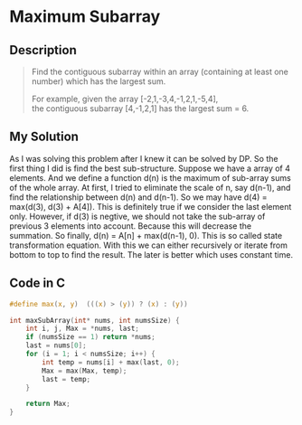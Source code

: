 # Maximum Subarray #
## Description ##
> Find the contiguous subarray within an array (containing at least one number) which has the largest sum.<br/>
> 
> For example, given the array [-2,1,-3,4,-1,2,1,-5,4],<br/>
> the contiguous subarray [4,-1,2,1] has the largest sum = 6.

## My Solution ##
As I was solving this problem after I knew it can be solved by DP. So the first thing I did is find the best sub-structure. Suppose we have a array of 4 elements. And we define a function d(n) is the maximum of sub-array sums of the whole array. At first, I tried to eliminate the scale of n, say d(n-1), and find the relationship between d(n) and d(n-1). So we may have d(4) = max(d(3), d(3) + A[4]). This is definitely true if we consider the last element only. However, if d(3) is negtive, we should not take the sub-array of previous 3 elements into account. Because this will decrease the summation. So finally, d(n) = A[n] + max(d(n-1), 0). This is so called state transformation equation. With this we can either recursively or iterate from bottom to top to find the result. The later is better which uses constant time.

## Code in C ##
```c
#define max(x, y)  (((x) > (y)) ? (x) : (y))

int maxSubArray(int* nums, int numsSize) {
    int i, j, Max = *nums, last;
    if (numsSize == 1) return *nums;
    last = nums[0];
    for (i = 1; i < numsSize; i++) {
        int temp = nums[i] + max(last, 0);
        Max = max(Max, temp);
        last = temp;
    }

    return Max;
}
```
